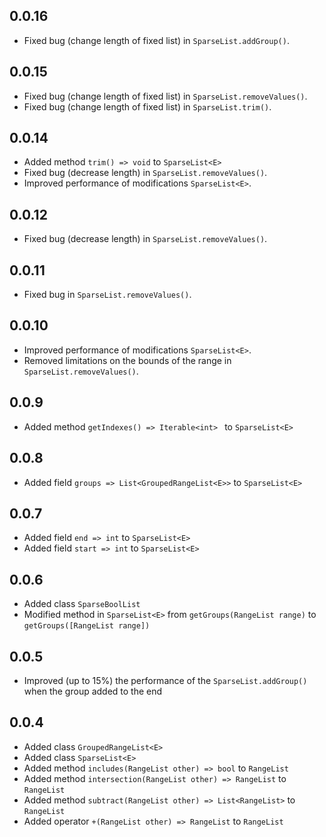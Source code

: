 ## 0.0.16

- Fixed bug (change length of fixed list) in `SparseList.addGroup()`.

## 0.0.15

- Fixed bug (change length of fixed list) in `SparseList.removeValues()`.
- Fixed bug (change length of fixed list) in `SparseList.trim()`.

## 0.0.14

- Added method `trim() => void` to `SparseList<E>`
- Fixed bug (decrease length) in `SparseList.removeValues()`.
- Improved performance of modifications `SparseList<E>`.

## 0.0.12

- Fixed bug (decrease length) in `SparseList.removeValues()`.

## 0.0.11

- Fixed bug in `SparseList.removeValues()`.

## 0.0.10

- Improved performance of modifications `SparseList<E>`.
- Removed limitations on the bounds of the range in `SparseList.removeValues()`.

## 0.0.9

- Added method `getIndexes() => Iterable<int> ` to `SparseList<E>`

## 0.0.8

- Added field `groups => List<GroupedRangeList<E>>` to `SparseList<E>`

## 0.0.7

- Added field `end => int` to `SparseList<E>` 
- Added field `start => int` to `SparseList<E>`

## 0.0.6

- Added class `SparseBoolList`
- Modified method in `SparseList<E>` from `getGroups(RangeList range)` to `getGroups([RangeList range])`

## 0.0.5

- Improved (up to 15%) the performance of the `SparseList.addGroup()` when the group added to the end

## 0.0.4

- Added class `GroupedRangeList<E>`
- Added class `SparseList<E>`
- Added method `includes(RangeList other) => bool` to `RangeList`
- Added method `intersection(RangeList other) => RangeList` to `RangeList`
- Added method `subtract(RangeList other) => List<RangeList>` to `RangeList`
- Added operator `+(RangeList other) => RangeList` to `RangeList`

